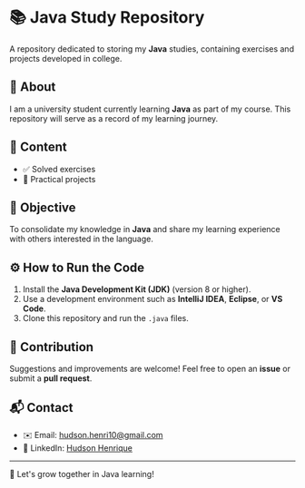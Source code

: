 # 📚 Java Study Repository

A repository dedicated to storing my **Java** studies, containing exercises and projects developed in college.

## 🏫 About
I am a university student currently learning **Java** as part of my course. This repository will serve as a record of my learning journey.

## 📌 Content
- ✅ Solved exercises
- 🚀 Practical projects
  
## 🎯 Objective
To consolidate my knowledge in **Java** and share my learning experience with others interested in the language.

## ⚙️ How to Run the Code
1. Install the **Java Development Kit (JDK)** (version 8 or higher).
2. Use a development environment such as **IntelliJ IDEA**, **Eclipse**, or **VS Code**.
3. Clone this repository and run the `.java` files.

## 🤝 Contribution
Suggestions and improvements are welcome! Feel free to open an **issue** or submit a **pull request**.

## 📬 Contact
- ✉️ Email: [hudson.henri10@gmail.com](mailto:hudson.henri1@gmail.com)
- 🔗 LinkedIn: [Hudson Henrique](https://linkedin.com/in/hudsonhenri)

---
🚀 Let's grow together in Java learning!
